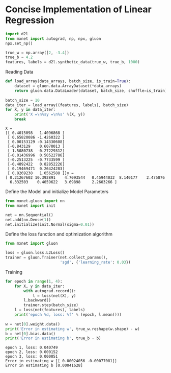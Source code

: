 
# Concise Implementation of Linear Regression


```python
import d2l
from mxnet import autograd, np, npx, gluon
npx.set_np()

true_w = np.array([2, -3.4])
true_b = 4.2
features, labels = d2l.synthetic_data(true_w, true_b, 1000)
```

Reading Data


```python
def load_array(data_arrays, batch_size, is_train=True):
    dataset = gluon.data.ArrayDataset(*data_arrays)
    return gluon.data.DataLoader(dataset, batch_size, shuffle=is_train)
    
batch_size = 10
data_iter = load_array((features, labels), batch_size)
for X, y in data_iter:
    print('X =\n%sy =\n%s' %(X, y))
    break
```

    X =
    [[ 0.4015098   1.4096868 ]
     [ 0.65820086 -1.4260322 ]
     [ 0.00153129 -0.14330608]
     [-0.843129    0.6070013 ]
     [ 1.5080738  -0.27229312]
     [-0.01436996  0.50522786]
     [-0.2513225  -0.7733599 ]
     [-0.4892422   0.82852226]
     [ 0.19469471  0.26424283]
     [ 0.8269238   1.0562588 ]]y =
    [ 0.21267602 10.392891    4.7093544   0.45944032  8.140177    2.475876
      6.332503    0.4059622   3.69898     2.2603266 ]


Define the Model and initialize Model Parameters


```python
from mxnet.gluon import nn
from mxnet import init

net = nn.Sequential()
net.add(nn.Dense(1))
net.initialize(init.Normal(sigma=0.01))
```

Define the loss function and optimization algorithm


```python
from mxnet import gluon

loss = gluon.loss.L2Loss() 
trainer = gluon.Trainer(net.collect_params(),
                        'sgd', {'learning_rate': 0.03})
```

Training


```python
for epoch in range(1, 4):
    for X, y in data_iter:
        with autograd.record():
            l = loss(net(X), y)
        l.backward()
        trainer.step(batch_size)
    l = loss(net(features), labels)
    print('epoch %d, loss: %f' % (epoch, l.mean()))
    
w = net[0].weight.data()
print('Error in estimating w', true_w.reshape(w.shape) - w)
b = net[0].bias.data()
print('Error in estimating b', true_b - b)    
```

    epoch 1, loss: 0.040749
    epoch 2, loss: 0.000152
    epoch 3, loss: 0.000051
    Error in estimating w [[ 0.00024056 -0.00077081]]
    Error in estimating b [0.00041628]

